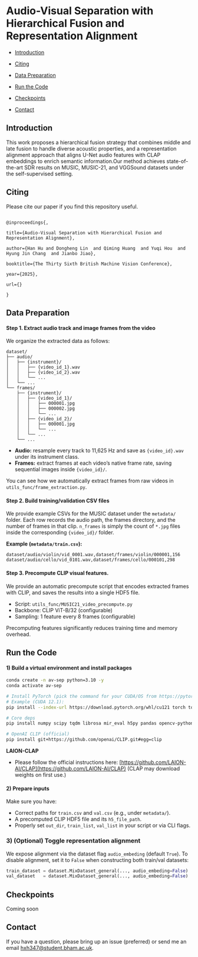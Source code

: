 # Audio-Visual Separation with Hierarchical Fusion and Representation Alignment

- [Introduction](#introduction)

- [Citing](#citing)

- [Data Preparation](#data-preparation)

- [Run the Code](#run-the-code)

- [Checkpoints](#checkpoints)

- [Contact](#contact)

## Introduction
This work proposes a hierarchical fusion strategy that combines middle and late fusion to handle diverse acoustic properties, and a representation alignment approach that aligns U-Net audio features with CLAP embeddings to enrich semantic information.Our method achieves state-of-the-art SDR results on MUSIC, MUSIC-21, and VGGSound datasets under the self-supervised setting.


## Citing
Please cite our paper if you find this repository useful.
```

@inproceedings{,

title={Audio-Visual Separation with Hierarchical Fusion and Representation Alignment},

author={Han Hu and Dongheng Lin  and Qiming Huang  and Yuqi Hou  and Hyung Jin Chang  and Jianbo Jiao},

booktitle={The Thirty Sixth British Machine Vision Conference},

year={2025},

url={}

}
```

## Data Preparation
#### Step 1. Extract audio track and image frames from the video


We organize the extracted data as follows:
```text
dataset/
├── audio/
│   ├── {instrument}/
│   │   ├── {video_id_1}.wav
│   │   ├── {video_id_2}.wav
│   │   └── ...
│   └── ...
└── frames/
    ├── {instrument}/
    │   ├── {video_id_1}/
    │   │   ├── 000001.jpg
    │   │   ├── 000002.jpg
    │   │   └── ...
    │   ├── {video_id_2}/
    │   │   ├── 000001.jpg
    │   │   └── ...
    │   └── ...
    └── ...
```

* **Audio:** resample every track to 11,625 Hz and save as `{video_id}.wav` under its instrument class.
* **Frames:** extract frames at each video’s native frame rate, saving sequential images inside `{video_id}/`.

You can see how we automatically extract frames from raw videos in `utils_func/frame_extraction.py`.


#### Step 2. Build training/validation CSV files

We provide example CSVs for the MUSIC dataset under the `metadata/` folder.
Each row records the audio path, the frames directory, and the number of frames in that clip. `n_frames` is simply the count of `*.jpg` files inside the corresponding `{video_id}/` folder.

**Example (`metadata/train.csv`):**

```csv
dataset/audio/violin/vid_0001.wav,dataset/frames/violin/000001,156
dataset/audio/cello/vid_0101.wav,dataset/frames/cello/000101,298
```


#### Step 3. Precompute CLIP visual features.


We provide an automatic precompute script that  encodes extracted frames with CLIP, and saves the results into a single HDF5 file. 

* Script: `utils_func/MUSIC21_video_precompute.py`
* Backbone: CLIP ViT-B/32 (configurable)
* Sampling: 1 feature every 8 frames (configurable)

Precomputing features significantly reduces training time and memory overhead.



## Run the Code
#### 1) Build a virtual environment and install packages

```bash
conda create -n av-sep python=3.10 -y
conda activate av-sep

# Install PyTorch (pick the command for your CUDA/OS from https://pytorch.org/get-started/locally/)
# Example (CUDA 12.1):
pip install --index-url https://download.pytorch.org/whl/cu121 torch torchvision

# Core deps
pip install numpy scipy tqdm librosa mir_eval h5py pandas opencv-python

# OpenAI CLIP (official)
pip install git+https://github.com/openai/CLIP.git#egg=clip
```

**LAION-CLAP**

* Please follow the official instructions here: [https://github.com/LAION-AI/CLAP](https://github.com/LAION-AI/CLAP)
  (CLAP may download weights on first use.)


#### 2) Prepare inputs
Make sure you have:

* Correct paths for `train.csv` and `val.csv` (e.g., under `metadata/`).
* A precomputed CLIP HDF5 file and its `h5_file_path`.
* Properly set `out_dir`, `train_list`, `val_list` in your script or via CLI flags.

### 3) (Optional) Toggle representation alignment

We expose alignment via the dataset flag `audio_embeding` (default `True`).
To disable alignment, set it to `False` when constructing both train/val datasets:

```python
train_dataset = dataset.MixDataset_general(..., audio_embeding=False)
val_dataset   = dataset.MixDataset_general(..., audio_embeding=False)
```


## Checkpoints
Coming soon

## Contact
If you have a question, please bring up an issue (preferred) or send me an email [hxh347@student.bham.ac.uk](hxh347@student.bham.ac.uk).